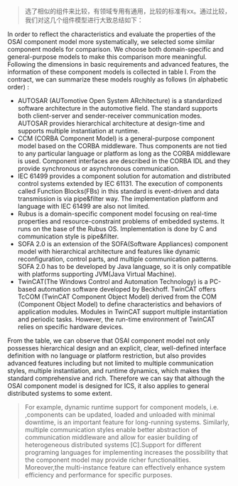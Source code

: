 > 选了相似的组件来比较，有领域专用有通用，比较的标准有xx。通过比较，我们对这几个组件模型进行大致总结如下：

In order to reflect the characteristics and evaluate the properties of the OSAI component model more systematically, we selected some similar component models for comparison. We choose both domain-specific and general-purpose models to make this comparison more meaningful. Following the dimensions in basic requirements and advanced features, the information of these component models is collected in table Ⅰ. From the contract,  we can summarize these models roughly as follows (in alphabetic order) : 

- AUTOSAR (AUTomotive Open System ARchitecture) is a standardized software architecture in the automotive field. The standard supports both client-server and sender-receiver communication modes. AUTOSAR provides hierarchical architecture at design-time and supports multiple instantiation at runtime.
- CCM (CORBA Component Model) is a general-purpose component model based on the CORBA middleware. Thus components are not tied to any particular language or platform as long as the CORBA middleware is used. Component interfaces are described in the CORBA IDL and they provide synchronous or asynchronous communication.
- IEC 61499 provides a component solution for automation and distributed control systems extended by IEC 61131. The execution of components called Function Blocks(FBs) in this standard is event-driven and data transmission is via pipe&filter way. The implementation platform and language with IEC 61499 are also not limited.
- Rubus is a domain-specific component model focusing on real-time properties and resource-constraint problems of embedded systems. It runs on the base of the Rubus OS. Implementation is done by C and communication style is pipe&filter.
- SOFA 2.0 is an extension of the SOFA(Software Appliances) component model with hierarchical architecture and features like dynamic reconfiguration, control parts, and multiple communication patterns. SOFA 2.0 has to be developed by Java language, so it is only compatible with platforms supporting JVM(Java Virtual Machine).
- TwinCAT(The Windows Control and Automation Technology) is a PC-based automation software developed by Beckhoff. TwinCAT offers TcCOM (TwinCAT Component Object Model) derived from the COM (Component Object Model) to define characteristics and behaviors of application modules. Modules in TwinCAT support multiple instantiation and periodic tasks. However, the run-time environment of TwinCAT relies on specific hardware devices.

From the table, we can observe that OSAI component model not only possesses hierarchical design and an explicit, clear, well-defined interface definition with no language or platform restriction, but also provides advanced features including but not limited to multiple communication styles, multiple instantiation, and runtime dynamics, which makes the standard comprehensive and rich. Therefore we can say that although the OSAI component model is designed for ICS, it also applies to general distributed systems to some extent.   



> For example, dynamic runtime support for component models, i.e. ,components can be updated, loaded and unloaded with minimal downtime, is an important feature for long-running systems. Similarly, multiple communication styles enable better abstraction of communication middleware and allow for easier building of heterogeneous distributed systems [C].Support for different programing languages for implementing increases the possibility that the component model may provide richer functionalities. Moreover,the multi-instance feature can effectively enhance system efficiency and performance for specific purposes. 

 